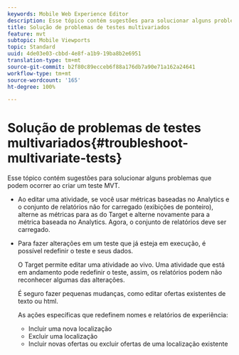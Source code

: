 ```yaml
---
keywords: Mobile Web Experience Editor
description: Esse tópico contém sugestões para solucionar alguns problemas que podem ocorrer ao criar um teste MVT.
title: Solução de problemas de testes multivariados
feature: mvt
subtopic: Mobile Viewports
topic: Standard
uuid: 4de03e03-cbbd-4e8f-a1b9-19ba8b2e6951
translation-type: tm+mt
source-git-commit: b2f80c89ecceb6f88a176db7a90e71a162a24641
workflow-type: tm+mt
source-wordcount: '165'
ht-degree: 100%

---
```



# Solução de problemas de testes multivariados{#troubleshoot-multivariate-tests}

Esse tópico contém sugestões para solucionar alguns problemas que podem ocorrer ao criar um teste MVT.

* Ao editar uma atividade, se você usar métricas baseadas no Analytics e o conjunto de relatórios não for carregado (exibições de ponteiro), alterne as métricas para as do Target e alterne novamente para a métrica baseada no Analytics. Agora, o conjunto de relatórios deve ser carregado.
* Para fazer alterações em um teste que já esteja em execução, é possível redefinir o teste e seus dados.

   O Target permite editar uma atividade ao vivo. Uma atividade que está em andamento pode redefinir o teste, assim, os relatórios podem não reconhecer algumas das alterações.

   É seguro fazer pequenas mudanças, como editar ofertas existentes de texto ou html.

   As ações específicas que redefinem nomes e relatórios de experiência:

   * Incluir uma nova localização
   * Excluir uma localização
   * Incluir novas ofertas ou excluir ofertas de uma localização existente

